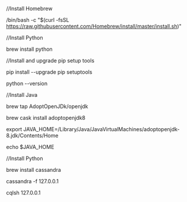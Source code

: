 //Install Homebrew

/bin/bash -c "$(curl -fsSL https://raw.githubusercontent.com/Homebrew/install/master/install.sh)"

//Install Python

brew install python

//Install and upgrade pip setup tools

pip install --upgrade pip setuptools

python --version

//Install Java

brew tap AdoptOpenJDk/openjdk

brew cask install adoptopenjdk8

export JAVA_HOME=/Library/Java/JavaVirtualMachines/adoptopenjdk-8.jdk/Contents/Home

echo $JAVA_HOME

//Install Python

brew install cassandra

cassandra -f 127.0.0.1

cqlsh 127.0.0.1
